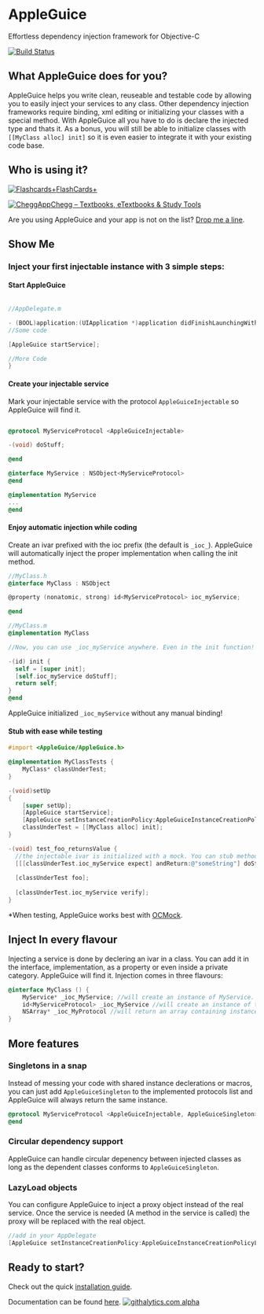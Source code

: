 AppleGuice
==========

Effortless dependency injection framework for Objective-C

[![Build Status](https://travis-ci.org/tomersh/AppleGuice.png?branch=master)](https://travis-ci.org/tomersh/AppleGuice)

## What AppleGuice does for you? ##

AppleGuice helps you write clean, reuseable and testable code by allowing you to easily inject your services to any class.
Other dependency injection frameworks require binding, xml editing or initializing your classes with a special method.
With AppleGuice all you have to do is declare the injected type and thats it. As a bonus, you will still be able to initialize classes with `[[MyClass alloc] init]` so it is even easier to integrate it with your existing code base.

## Who is using it? ##

[![Flashcards+](http://i61.tinypic.com/30ib6hi.jpg)FlashCards+](https://itunes.apple.com/app/id408490162)

[![CheggApp](http://oi59.tinypic.com/517m9c.jpg)Chegg – Textbooks, eTextbooks & Study Tools](https://itunes.apple.com/app/id408490162)

Are you using AppleGuice and your app is not on the list? [Drop me a line](mailto:tomer@shiri.info).

## Show Me ##

### Inject your first injectable instance with 3 simple steps: ###

#### Start AppleGuice ####
```objectivec

//AppDelegate.m

- (BOOL)application:(UIApplication *)application didFinishLaunchingWithOptions:(NSDictionary *)launchOptions {
//Some code

[AppleGuice startService];

//More Code
}
```
#### Create your injectable service ####
Mark your injectable service with the protocol `AppleGuiceInjectable` so AppleGuice will find it.
```objectivec

@protocol MyServiceProtocol <AppleGuiceInjectable>

-(void) doStuff;

@end

@interface MyService : NSObject<MyServiceProtocol>
@end

@implementation MyService
...
@end
```

#### Enjoy automatic injection while coding ####
Create an ivar prefixed with the ioc prefix (the default is `_ioc_`).
AppleGuice will automatically inject the proper implementation when calling the init method.
```objectivec
//MyClass.h
@interface MyClass : NSObject

@property (nonatomic, strong) id<MyServiceProtocol> ioc_myService;

@end

//MyClass.m
@implementation MyClass

//Now, you can use _ioc_myService anywhere. Even in the init function!

-(id) init {
  self = [super init];
  [self.ioc_myService doStuff];
  return self;
}
@end
```
AppleGuice initialized `_ioc_myService`  without any manual binding!

#### Stub with ease while testing ####
```objectivec
#import <AppleGuice/AppleGuice.h>

@implementation MyClassTests {
    MyClass* classUnderTest;
}

-(void)setUp
{
    [super setUp];
    [AppleGuice startService];
    [AppleGuice setInstanceCreationPolicy:AppleGuiceInstanceCreationPolicyCreateMocks];
    classUnderTest = [[MyClass alloc] init];
}

-(void) test_foo_returnsValue {
  //the injectable ivar is initialized with a mock. You can stub methods on it as you normally do with OCMock.
  [[[classUnderTest.ioc_myService expect] andReturn:@"someString"] doStuff:OCMOCK_ANY];
  
  [classUnderTest foo];
  
  [classUnderTest.ioc_myService verify];
}
```
*When testing, AppleGuice works best with [OCMock](http://ocmock.org/).

## Inject In every flavour ##
Injecting a service is done by declering an ivar in a class. You can add it in the interface, implementation, as a property or even inside a private category. AppleGuice will find it.
Injection comes in three flavours:
```objectivec
@interface MyClass () {
    MyService* _ioc_MyService; //will create an instance of MyService.
    id<MyServiceProtocol> _ioc_MyService //will create an instance of the first class conforming to MyServiceProtocol.
    NSArray* _ioc_MyProtocol //will return an array containing instances of all classes conforming to MyProtocol
}
```

## More features ##

### Singletons in a snap ###
Instead of messing your code with shared instance declerations or macros, you can just add `AppleGuiceSingleton` to the implemented protocols list and AppleGuice will always return the same instance.
```objectivec
@protocol MyServiceProtocol <AppleGuiceInjectable, AppleGuiceSingleton>
@end
```

### Circular dependency support ###
AppleGuice can handle circular depenency between injected classes as long as the dependent classes conforms to `AppleGuiceSingleton`.

### LazyLoad objects ###
You can configure AppleGuice to inject a proxy object instead of the real service. Once the service is needed (A method in the service is called) the proxy will be replaced with the real object.
```objectivec
//add in your AppDelegate
[AppleGuice setInstanceCreationPolicy:AppleGuiceInstanceCreationPolicyLazyLoad];
```

## Ready to start? ##
Check out the quick [installation guide](https://github.com/tomersh/AppleGuice/wiki/AppleGuice-Installation-Guide).

Documentation can be found [here](http://cocoadocs.org/docsets/AppleGuice).
[![githalytics.com alpha](https://cruel-carlota.pagodabox.com/e73586a87135304cb47ff18e519b75f6 "githalytics.com")](http://githalytics.com/tomersh/AppleGuice)
